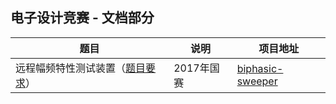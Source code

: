 ## 电子设计竞赛 - 文档部分

| 题目                                                         | 说明       | 项目地址                                                     |
| ------------------------------------------------------------ | ---------- | ------------------------------------------------------------ |
| 远程幅频特性测试装置（[题目要求](远程幅频特性测试装置（H题）.pdf)） | 2017年国赛 | [biphasic-sweeper](https://github.com/typowritter/biphasic-sweeper) |

